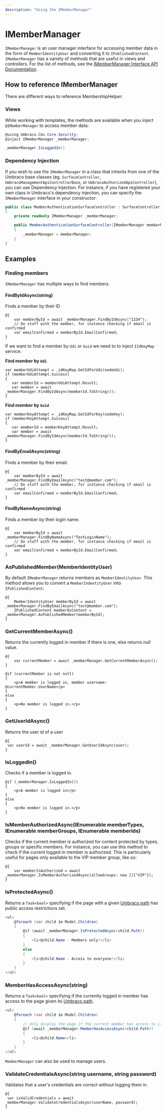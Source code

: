 ```yaml
---
description: "Using the IMemberManager"
---
```


# IMemberManager

`IMemberManager` is an user manager interface for accessing member data in the form of `MemberIdentityUser` and converting it to `IPublishedContent`. `IMemberManager` has a variety of methods that are useful in views and controllers. For the list of methods, see the [IMemberManager Interface API Documentation](https://apidocs.umbraco.com/v14/csharp/api/Umbraco.Cms.Core.Security.IMemberManager.html#methods).

## How to reference IMemberManager

There are different ways to reference MembershipHelper:

### Views

While working with templates, the methods are available when you inject `@IMemberManager` to access member data:

```csharp
@using Umbraco.Cms.Core.Security;
@inject IMemberManager _memberManager;

_memberManager.IsLoggedIn()
```

### Dependency Injection

If you wish to use the `IMemberManager` in a class that inherits from one of the Umbraco base classes (eg. `SurfaceController`, `UmbracoManagementApiControllerBase`, or `UmbracoAuthorizedApiController`), you can use Dependency Injection. For instance, if you have registered your own class in Umbraco's dependency injection, you can specify the `IMemberManager` interface in your constructor:

```csharp
public class MemberAuthenticationSurfaceController : SurfaceController
{
    private readonly IMemberManager _memberManager;

    public MemberAuthenticationSurfaceController(IMemberManager memberManager)
    {
        _memberManager = memberManager;
    }
}
```

## Examples

### Finding members

`IMemberManager` has multiple ways to find members.

#### FindByIdAsync(string)

Finds a member by their ID

```
@{
    var memberById = await _memberManager.FindByIdAsync("1234");
    // Do stuff with the member, for instance checking if email is confirmed
    var emailConfirmed = memberById.EmailConfirmed;
}
```

If we want to find a member by `Udi` or `Guid` we need to to inject `IIdKeyMap` service:

**Find member by `Udi`**

```
var memberUdiAttempt = _idKeyMap.GetIdForUdi(nodeUdi);
if (memberUdiAttempt.Success)
{
   var memberId = memberUdiAttempt.Result;
   var member = await _memberManager.FindByIdAsync(memberId.ToString());
}
```

**Find member by `Guid`**

```
var memberKeyAttempt = _idKeyMap.GetIdForKey(nodeKey);
if (memberKeyAttempt.Success)
{
   var memberId = memberKeyAttempt.Result;
   var member = await _memberManager.FindByIdAsync(memberId.ToString());
}
```

#### FindByEmailAsync(string)

Finds a member by their email.

```
@{
    var memberById = await _memberManager.FindByEmailAsync("test@member.com");
    // Do stuff with the member, for instance checking if email is confirmed
    var emailConfirmed = memberById.EmailConfirmed;
}
```

#### FindByNameAsync(string)

Finds a member by their login name.

```
@{
    var memberById = await _memberManager.FindByNameAsync("TestLoginName");
    // Do stuff with the member, for instance checking if email is confirmed
    var emailConfirmed = memberById.EmailConfirmed;
}
```

### AsPublishedMember(MemberIdentityUser)

By default `IMemberManager` returns members as `MemberIdentityUser`. This method allows you to convert a `MemberIndentityUser` into `IPublishedContent`:

```
@{
    MemberIdentityUser memberById = await _memberManager.FindByEmailAsync("test@member.com");
    IPublishedContent memberAsContent = _memberManager.AsPublishedMember(memberById);
}
```

### GetCurrentMemberAsync()

Returns the currently logged in member if there is one, else returns null value.

```
@{
    var currentMember = await _memberManager.GetCurrentMemberAsync();
}

@if (currentMember is not null)
{
    <p>A member is logged in, member username: @currentMember.UserName</p>
}
else
{
    <p>No member is logged in.</p>
}
```

### GetUserIdAsync()

Returns the user id of a user

```
@{
 var userId = await _memberManager.GetUserIdAsync(user);
}
```

### IsLoggedIn()

Checks if a member is logged in.

```
@if (_memberManager.IsLoggedIn())
{
    <p>A member is logged in</p>
}
else
{
    <p>No member is logged in.</p>
}
```

### IsMemberAuthorizedAsync(IEnumerable memberTypes, IEnumerable memberGroups, IEnumerable memberIds)

Checks if the current member is authorized for content protected by types, groups or specific members. For instance, you can use this method to check if the current logged in member is authorized. This is particularly useful for pages only available to the VIP member group, like so:

```
@{
    var memberIsAuthorized = await _memberManager.IsMemberAuthorizedAsync(allowGroups: new []{"VIP"});
}
```

### IsProtectedAsync()

Returns a `Task<bool>` specifying if the page with a given [Umbraco path](ipublishedcontent/properties.md#path) has public access restrictions set.

```csharp
<ul>
    @foreach (var child in Model.Children)
    {
        @if (await _memberManager.IsProtectedAsync(child.Path))
        {
            <li>@child.Name - Members only!</li>
        }
        else
        {
            <li>@child.Name - Access to everyone!</li>
        }
    }
</ul>
```

### MemberHasAccessAsync(string)

Returns a `Task<bool>` specifying if the currently logged in member has access to the page given its [Umbraco path](ipublishedcontent/properties.md#path).

```csharp
<ul>
    @foreach (var child in Model.Children)
    {
        // Only display the page if the current member has access to it.
        @if (await _memberManager.MemberHasAccessAsync(child.Path))
        {
            <li>@child.Name</li>
        }
    }
</ul>
```

`MemberManager` can also be used to manage users.

### ValidateCredentialsAsync(string username, string password)

Validates that a user's credentials are correct without logging them in.

```
@{
 var isValidCredentials = await _memberManager.ValidateCredentialsAsync(userName, password);
}
```
